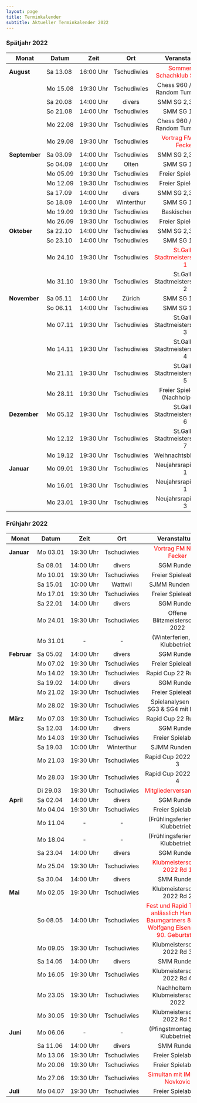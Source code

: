 ```yaml
---
layout: page
title: Terminkalender
subtitle: Aktueller Terminkalender 2022
---
```


### Spätjahr 2022

| Monat                      | Datum                 |          Zeit          |     Ort     |                          Veranstaltung                           |
|----------------------------|-----------------------|:----------------------:|:-----------:|:----------------------------------------------------------------:|
| <strong>August</strong>    | <nobr>Sa 13.08</nobr> | <nobr>16:00 Uhr</nobr> | Tschudiwies |  <span style="color:red">Sommerfest Schachklub St.Gallen</span>  |
|                            | <nobr>Mo 15.08</nobr> | <nobr>19:30 Uhr</nobr> | Tschudiwies |             Chess 960 / Fischer Random Turnier RD 1              |
|                            | <nobr>Sa 20.08</nobr> | <nobr>14:00 Uhr</nobr> |   divers    |                        SMM SG 2,3,4 RD 4                         |
|                            | <nobr>So 21.08</nobr> | <nobr>14:00 Uhr</nobr> | Tschudiwies |                          SMM SG 1 RD 4                           |
|                            | <nobr>Mo 22.08</nobr> | <nobr>19:30 Uhr</nobr> | Tschudiwies |             Chess 960 / Fischer Random Turnier RD 2              |
|                            | <nobr>Mo 29.08</nobr> | <nobr>19:30 Uhr</nobr> | Tschudiwies |      <span style="color:red">Vortrag FM Noah Fecker</span>       |
| <strong>September</strong> | <nobr>Sa 03.09</nobr> | <nobr>14:00 Uhr</nobr> | Tschudiwies |                        SMM SG 2,3,4 RD 5                         |
|                            | <nobr>So 04.09</nobr> | <nobr>14:00 Uhr</nobr> |    Olten    |                          SMM SG 1 RD 5                           |
|                            | <nobr>Mo 05.09</nobr> | <nobr>19:30 Uhr</nobr> | Tschudiwies |                        Freier Spieleabend                        |
|                            | <nobr>Mo 12.09</nobr> | <nobr>19:30 Uhr</nobr> | Tschudiwies |                        Freier Spieleabend                        |
|                            | <nobr>Sa 17.09</nobr> | <nobr>14:00 Uhr</nobr> |   divers    |                        SMM SG 2,3,4 RD 6                         |
|                            | <nobr>So 18.09</nobr> | <nobr>14:00 Uhr</nobr> | Winterthur  |                          SMM SG 1 RD 6                           |
|                            | <nobr>Mo 19.09</nobr> | <nobr>19:30 Uhr</nobr> | Tschudiwies |                         Baskischer Pokal                         |
|                            | <nobr>Mo 26.09</nobr> | <nobr>19:30 Uhr</nobr> | Tschudiwies |                        Freier Spieleabend                        |
| <strong>Oktober</strong>   | <nobr>Sa 22.10</nobr> | <nobr>14:00 Uhr</nobr> | Tschudiwies |                        SMM SG 2,3,4 RD 7                         |
|                            | <nobr>So 23.10</nobr> | <nobr>14:00 Uhr</nobr> | Tschudiwies |                          SMM SG 1 RD 7                           |
|                            | <nobr>Mo 24.10</nobr> | <nobr>19:30 Uhr</nobr> | Tschudiwies | <span style="color:red">St.Galler Stadtmeisterschaft RD 1</span> |
|                            | <nobr>Mo 31.10</nobr> | <nobr>19:30 Uhr</nobr> | Tschudiwies |                St.Galler Stadtmeisterschaft RD 2                 |
| <strong>November</strong>  | <nobr>Sa 05.11</nobr> | <nobr>14:00 Uhr</nobr> |   Zürich    |                          SMM SG 1 RD 8                           |
|                            | <nobr>So 06.11</nobr> | <nobr>14:00 Uhr</nobr> | Tschudiwies |                          SMM SG 1 RD 9                           |
|                            | <nobr>Mo 07.11</nobr> | <nobr>19:30 Uhr</nobr> | Tschudiwies |                St.Galler Stadtmeisterschaft RD 3                 |
|                            | <nobr>Mo 14.11</nobr> | <nobr>19:30 Uhr</nobr> | Tschudiwies |                St.Galler Stadtmeisterschaft RD 4                 |
|                            | <nobr>Mo 21.11</nobr> | <nobr>19:30 Uhr</nobr> | Tschudiwies |                St.Galler Stadtmeisterschaft RD 5                 |
|                            | <nobr>Mo 28.11</nobr> | <nobr>19:30 Uhr</nobr> | Tschudiwies |               Freier Spieleabend (Nachholpartien)                |
| <strong>Dezember</strong>  | <nobr>Mo 05.12</nobr> | <nobr>19:30 Uhr</nobr> | Tschudiwies |                St.Galler Stadtmeisterschaft RD 6                 |
|                            | <nobr>Mo 12.12</nobr> | <nobr>19:30 Uhr</nobr> | Tschudiwies |                St.Galler Stadtmeisterschaft RD 7                 |
|                            | <nobr>Mo 19.12</nobr> | <nobr>19:30 Uhr</nobr> | Tschudiwies |                      Weihnachtsblitzturnier                      |
| <strong>Januar</strong>    | <nobr>Mo 09.01</nobr> | <nobr>19:30 Uhr</nobr> | Tschudiwies |                      Neujahrsrapidcup RD 1                       |
|                            | <nobr>Mo 16.01</nobr> | <nobr>19:30 Uhr</nobr> | Tschudiwies |                      Neujahrsrapidcup RD 1                       |
|                            | <nobr>Mo 23.01</nobr> | <nobr>19:30 Uhr</nobr> | Tschudiwies |                      Neujahrsrapidcup RD 3                       |

### Frühjahr 2022

| Monat                    | Datum                 |          Zeit          |     Ort     |                                                               Veranstaltung                                                               |
|--------------------------|-----------------------|:----------------------:|:-----------:|:-----------------------------------------------------------------------------------------------------------------------------------------:|
| <strong>Januar</strong>  | <nobr>Mo 03.01</nobr> | <nobr>19:30 Uhr</nobr> | Tschudiwies |                                          <span style="color:red"> Vortrag FM Noah Fecker</span>                                           |
|                          | <nobr>Sa 08.01</nobr> | <nobr>14:00 Uhr</nobr> |   divers    |                                                                SGM Runde 1                                                                |
|                          | <nobr>Mo 10.01</nobr> | <nobr>19:30 Uhr</nobr> | Tschudiwies |                                                            Freier Spieleabend                                                             |
|                          | <nobr>Sa 15.01</nobr> | <nobr>10:00 Uhr</nobr> |   Wattwil   |                                                             SJMM Runden 3 & 4                                                             |
|                          | <nobr>Mo 17.01</nobr> | <nobr>19:30 Uhr</nobr> | Tschudiwies |                                                            Freier Spieleabend                                                             |
|                          | <nobr>Sa 22.01</nobr> | <nobr>14:00 Uhr</nobr> |   divers    |                                                                SGM Runde 2                                                                |
|                          | <nobr>Mo 24.01</nobr> | <nobr>19:30 Uhr</nobr> | Tschudiwies |                                                      Offene Blitzmeisterschaft 2022                                                       |
|                          | <nobr>Mo 31.01</nobr> |           -            |      -      |                                                     (Winterferien, kein Klubbetrieb)                                                      |
| <strong>Februar</strong> | <nobr>Sa 05.02</nobr> | <nobr>14:00 Uhr</nobr> |   divers    |                                                                SGM Runde 3                                                                |
|                          | <nobr>Mo 07.02</nobr> | <nobr>19:30 Uhr</nobr> | Tschudiwies |                                                            Freier Spieleabend                                                             |
|                          | <nobr>Mo 14.02</nobr> | <nobr>19:30 Uhr</nobr> | Tschudiwies |                                                           Rapid Cup 22 Runde 1                                                            |
|                          | <nobr>Sa 19.02</nobr> | <nobr>14:00 Uhr</nobr> |   divers    |                                                                SGM Runde 4                                                                |
|                          | <nobr>Mo 21.02</nobr> | <nobr>19:30 Uhr</nobr> | Tschudiwies |                                                            Freier Spieleabend                                                             |
|                          | <nobr>Mo 28.02</nobr> | <nobr>19:30 Uhr</nobr> | Tschudiwies |                                                  Spielanalysen SGM SG3 & SG4 mit Dimitri                                                  |
| <strong>März</strong>    | <nobr>Mo 07.03</nobr> | <nobr>19:30 Uhr</nobr> | Tschudiwies |                                                           Rapid Cup 22 Runde 2                                                            |
|                          | <nobr>Sa 12.03</nobr> | <nobr>14:00 Uhr</nobr> |   divers    |                                                                SGM Runde 5                                                                |
|                          | <nobr>Mo 14.03</nobr> | <nobr>19:30 Uhr</nobr> | Tschudiwies |                                                             Freier Spielabend                                                             |
|                          | <nobr>Sa 19.03</nobr> | <nobr>10:00 Uhr</nobr> | Winterthur  |                                                              SJMM Runden 5&6                                                              |
|                          | <nobr>Mo 21.03</nobr> | <nobr>19:30 Uhr</nobr> | Tschudiwies |                                                          Rapid Cup 2022 Runde 3                                                           |
|                          | <nobr>Mo 28.03</nobr> | <nobr>19:30 Uhr</nobr> | Tschudiwies |                                                          Rapid Cup 2022 Runde 4                                                           |
|                          | <nobr>Di 29.03</nobr> | <nobr>19:30 Uhr</nobr> | Tschudiwies |                                           <span style="color:red">Mitgliederversammlung</span>                                            |
| <strong>April</strong>   | <nobr>Sa 02.04</nobr> | <nobr>14:00 Uhr</nobr> |   divers    |                                                                SGM Runde 6                                                                |
|                          | <nobr>Mo 04.04</nobr> | <nobr>19:30 Uhr</nobr> | Tschudiwies |                                                             Freier Spielabend                                                             |
|                          | <nobr>Mo 11.04</nobr> |           -            |      -      |                                                    (Frühlingsferien, kein Klubbetrieb)                                                    |
|                          | <nobr>Mo 18.04</nobr> |           -            |      -      |                                                    (Frühlingsferien, kein Klubbetrieb)                                                    |
|                          | <nobr>Sa 23.04</nobr> | <nobr>14:00 Uhr</nobr> |   divers    |                                                                SGM Runde 7                                                                |
|                          | <nobr>Mo 25.04</nobr> | <nobr>19:30 Uhr</nobr> | Tschudiwies |                                        <span style="color:red">Klubmeisterschaft 2022 Rd 1</span>                                         |
|                          | <nobr>Sa 30.04</nobr> | <nobr>14:00 Uhr</nobr> |   divers    |                                                                SMM Runde 1                                                                |
| <strong>Mai</strong>     | <nobr>Mo 02.05</nobr> | <nobr>19:30 Uhr</nobr> | Tschudiwies |                                                        Klubmeisterschaft 2022 Rd 2                                                        |
|                          | <nobr>So 08.05</nobr> | <nobr>14:00 Uhr</nobr> | Tschudiwies | <span style="color:red"> Fest und Rapid Turnier <br/>anlässlich Hansueli Baumgartners 80. und Wolfgang Eisenbeiss' 90. Geburtstag </span> |
|                          | <nobr>Mo 09.05</nobr> | <nobr>19:30 Uhr</nobr> | Tschudiwies |                                                        Klubmeisterschaft 2022 Rd 3                                                        |
|                          | <nobr>Sa 14.05</nobr> | <nobr>14:00 Uhr</nobr> |   divers    |                                                                SMM Runde 2                                                                |
|                          | <nobr>Mo 16.05</nobr> | <nobr>19:30 Uhr</nobr> | Tschudiwies |                                                        Klubmeisterschaft 2022 Rd 4                                                        |
|                          | <nobr>Mo 23.05</nobr> | <nobr>19:30 Uhr</nobr> | Tschudiwies |                                                   Nachholtermin Klubmeisterschaft 2022                                                    |
|                          | <nobr>Mo 30.05</nobr> | <nobr>19:30 Uhr</nobr> | Tschudiwies |                                                        Klubmeisterschaft 2022 Rd 5                                                        |
| <strong>Juni</strong>    | <nobr>Mo 06.06</nobr> |           -            |      -      |                                                     (Pfingstmontag, kein Klubbetrieb)                                                     |
|                          | <nobr>Sa 11.06</nobr> | <nobr>14:00 Uhr</nobr> |   divers    |                                                                SMM Runde 3                                                                |
|                          | <nobr>Mo 13.06</nobr> | <nobr>19:30 Uhr</nobr> | Tschudiwies |                                                             Freier Spielabend                                                             |
|                          | <nobr>Mo 20.06</nobr> | <nobr>19:30 Uhr</nobr> | Tschudiwies |                                                             Freier Spielabend                                                             |
|                          | <nobr>Mo 27.06</nobr> | <nobr>19:30 Uhr</nobr> | Tschudiwies |                                       <span style="color:red">Simultan mit IM Milan Novkovic</span>                                       |
| <strong>Juli</strong>    | <nobr>Mo 04.07</nobr> | <nobr>19:30 Uhr</nobr> | Tschudiwies |                                                             Freier Spielabend                                                             |
